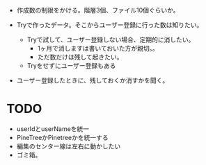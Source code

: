 - 作成数の制限をかける。階層3個、ファイル10個ぐらいか。

- Tryで作ったデータ。そこからユーザー登録に行った数は知りたい。
  - Tryで試して、ユーザー登録しない場合、定期的に消したい。
	- 1ヶ月で消しますは書いておいた方が親切。。
	- ただ数だけは残して起きたい。
  - Tryをせずにユーザー登録もある
- ユーザー登録したときに、残しておくか消すかを聞く。

# TODO
- userIdとuserNameを統一
- PineTreeかPinetreeかを統一する
- 編集のセンター線は左右に動かしたい
- ゴミ箱。
 